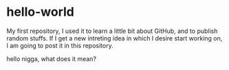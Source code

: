 # hello-world
My first repository, I used it to learn a little bit about GitHub, and to publish random stuffs.
If I get a new intreting idea in which I desire start working on, I am going to post it in this repository.

hello nigga, what does it mean?

